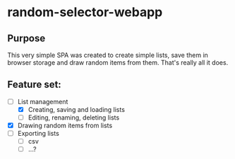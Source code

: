 # random-selector-webapp
## Purpose

This very simple SPA was created to create simple lists, save them in browser storage and draw random items from them. That's really all it does.


## Feature set:
- [ ] List management
  - [x] Creating, saving and loading lists
  - [ ] Editing, renaming, deleting lists
- [x] Drawing random items from lists
- [ ] Exporting lists
  - [ ] csv
  - [ ] ...?